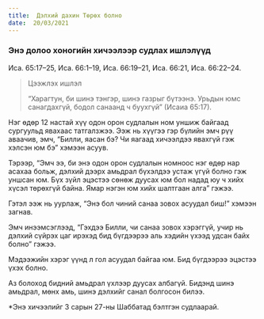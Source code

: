 ```yaml
---
title:  Дэлхий дахин Төрөх болно
date:  20/03/2021
---
```


### Энэ долоо хоногийн хичээлээр судлах ишлэлүүд
Иса. 65:17–25, Иса. 66:1–19, Иса. 66:19–21, Иса. 66:21, Иса. 66:22–24.

> <p>Цээжлэх ишлэл</p>
> “Харагтун, би шинэ тэнгэр, шинэ газрыг бүтээнэ. Урьдын юмс санагдахгүй, бодол санаанд ч буухгүй” (Исаиа 65:17).

Нэг өдөр 12 настай хүү одон орон судлалын ном уншиж байгаад сургуульд явахаас татгалзжээ. Ээж нь хүүгээ гэр бүлийн эмч рүү аваачив, эмч, “Билли, яасан бэ? Чи яагаад хичээлдээ явахгүй гэж хэлсэн юм бэ” хэмээн асуув.

Тэрээр, “Эмч ээ, би энэ одон орон судлалын номноос нэг өдөр нар асахаа больж, дэлхий дээрх амьдрал бүхэлдээ устаж үгүй болно гэж уншсан юм. Бүх зүйл эцэстээ сөнөж дуусах юм бол надад юу ч хийх хүсэл төрөхгүй байна. Ямар нэгэн юм хийх шалтгаан алга” гэжээ.

Гэтэл ээж нь уурлаж, “Энэ бол чиний санаа зовох асуудал биш!” хэмээн загнав.

Эмч инээмсэглээд, “Гэхдээ Билли, чи санаа зовох хэрэггүй, учир нь дэлхий сүйрэх цаг ирэхэд бид бүгдээрээ аль хэдийн үхээд удсан байх болно” гэжээ.

Мэдээжийн хэрэг үүнд л гол асуудал байгаа юм. Бид бүгдээрээ эцэстээ үхэх болно.

Аз болоход бидний амьдрал үхлээр дуусах албагүй. Бидэнд шинэ амьдрал, мөнх амь, шинэ дэлхийг санал болгосон билээ.

*Энэ хичээлийг 3 сарын 27-ны Шаббатад бэлтгэн судлаарай.